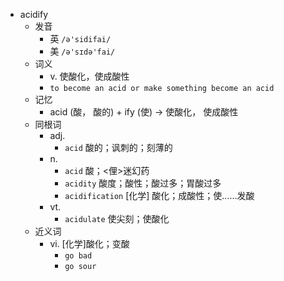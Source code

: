 - acidify
  - 发音
    - 英 `/ə'sidifai/`
    - 美 `/ə'sɪdə'fai/`
  - 词义
    - v. 使酸化，使成酸性
    - `to become an acid or make something become an acid`
  - 记忆
    - acid (酸， 酸的) + ify (使) → 使酸化， 使成酸性
  - 同根词
    - adj.
      - `acid` 酸的；讽刺的；刻薄的
    - n.
      - `acid` 酸；<俚>迷幻药
      - `acidity` 酸度；酸性；酸过多；胃酸过多
      - `acidification` [化学] 酸化；成酸性；使……发酸
    - vt.
      - `acidulate` 使尖刻；使酸化
  - 近义词
    - vi. [化学]酸化；变酸
      - `go bad`
      - `go sour`
